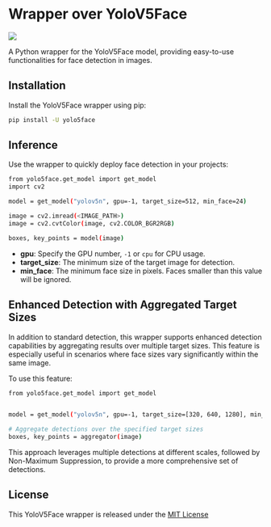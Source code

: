 # Wrapper over YoloV5Face

![](https://habrastorage.org/webt/gy/-1/xd/gy-1xdtfz3_i7xxt-nqzl4mfhuw.jpeg)

A Python wrapper for the YoloV5Face model, providing easy-to-use functionalities for face detection in images.

## Installation

Install the YoloV5Face wrapper using pip:

```bash
pip install -U yolo5face
```

## Inference

Use the wrapper to quickly deploy face detection in your projects:

```bash
from yolo5face.get_model import get_model
import cv2

model = get_model("yolov5n", gpu=-1, target_size=512, min_face=24)

image = cv2.imread(<IMAGE_PATH>)
image = cv2.cvtColor(image, cv2.COLOR_BGR2RGB)

boxes, key_points = model(image)
```

* **gpu**: Specify the GPU number, `-1` or `cpu` for CPU usage.
* **target_size**: The minimum size of the target image for detection.
* **min_face**: The minimum face size in pixels. Faces smaller than this value will be ignored.

## Enhanced Detection with Aggregated Target Sizes

In addition to standard detection, this wrapper supports enhanced detection capabilities by aggregating results over multiple target sizes. This feature is especially useful in scenarios where face sizes vary significantly within the same image.

To use this feature:

```bash
from yolo5face.get_model import get_model


model = get_model("yolov5n", gpu=-1, target_size=[320, 640, 1280], min_face=24)

# Aggregate detections over the specified target sizes
boxes, key_points = aggregator(image)
```

This approach leverages multiple detections at different scales, followed by Non-Maximum Suppression, to provide a more comprehensive set of detections.

## License

This YoloV5Face wrapper is released under the [MIT License](LICENSE)
